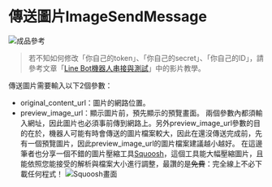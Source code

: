 # 傳送圖片ImageSendMessage
![成品參考](https://i.imgur.com/CoyQTQ6.png)
> 若不知如何修改「你自己的token」、「你自己的secret」、「你自己的ID」，請參考文章「[Line Bot機器人串接與測試]()」中的影片教學。

傳送圖片需要輸入以下2個參數：

* original_content_url：圖片的網路位置。
* preview_image_url：顯示圖片前，預先顯示的預覽畫面。
兩個參數內都須輸入網址，因此圖片也必須事前傳到網路上。另外preview_image_url參數的目的在於，機器人可能有時會傳送的圖片檔案較大，因此在還沒傳送完成前，先有一個預覽圖片，因此preview_image_url的圖片檔案建議越小越好。
在這邊筆者也分享一個不錯的圖片壓縮工具[Squoosh](https://squoosh.app/)，這個工具能大幅壓縮圖片，且能依照您能接受的解析與檔案大小進行調整，最讚的是~~免費~~：完全線上不必下載任何程式！
![Squoosh畫面](https://i.imgur.com/sohWOVD.png)
